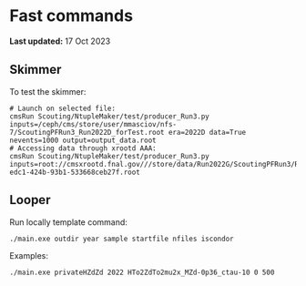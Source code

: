 # Fast commands

**Last updated:** 17 Oct 2023

## Skimmer

To test the skimmer:

```
# Launch on selected file:
cmsRun Scouting/NtupleMaker/test/producer_Run3.py inputs=/ceph/cms/store/user/mmasciov/nfs-7/ScoutingPFRun3_Run2022D_forTest.root era=2022D data=True nevents=1000 output=output_data.root
# Accessing data through xrootd AAA:
cmsRun Scouting/NtupleMaker/test/producer_Run3.py inputs=root://cmsxrootd.fnal.gov///store/data/Run2022G/ScoutingPFRun3/RAW/v1/000/362/362/00000/2d16d7af-edc1-424b-93b1-533668ceb27f.root
```

## Looper

Run locally template command:

```
./main.exe outdir year sample startfile nfiles iscondor
```

Examples:

```
./main.exe privateHZdZd 2022 HTo2ZdTo2mu2x_MZd-0p36_ctau-10 0 500
```
